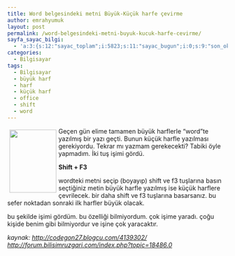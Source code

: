 ```yaml
---
title: Word belgesindeki metni Büyük-Küçük harfe çevirme
author: emrahyumuk
layout: post
permalink: /word-belgesindeki-metni-buyuk-kucuk-harfe-cevirme/
sayfa_sayac_bilgi:
  - 'a:3:{s:12:"sayac_toplam";i:5823;s:11:"sayac_bugun";i:0;s:9:"son_okuma";i:1366290999;}'
categories:
  - Bilgisayar
tags:
  - Bilgisayar
  - büyük harf
  - harf
  - küçük harf
  - office
  - shift
  - word
---
```

<img class="alignleft" style="margin: 5px; float: left;" src="http://img169.imageshack.us/img169/2348/alfabefn7.jpg" alt="" width="107" height="144" />Geçen gün elime tamamen büyük harflerle &#8220;word&#8221;te yazılmış bir yazı geçti. Bunun küçük harfle yazılması gerekiyordu. Tekrar mı yazmam gerekecekti? Tabiki öyle yapmadım. İki tuş işimi gördü.

**Shift + F3**

<!--more-->

wordteki metni seçip (boyayıp) shift ve f3 tuşlarına basın seçtiğiniz metin büyük harfle yazılmış ise küçük harflere çevrilecek. bir daha shift ve f3 tuşlarına basarsanız. bu sefer noktadan sonraki ilk harfler büyük olacak.

bu şekilde işimi gördüm. bu özelliği bilmiyordum. çok işime yaradı. çoğu kişide benim gibi bilmiyordur ve işine çok yaracaktır.

<address>
  kaynak: <a href="http://codegon27.blogcu.com/4139302/" target="_blank">http://codegon27.blogcu.com/4139302/</a>
</address>

<address>
  <a href="http://forum.bilisimruzgari.com/index.php?topic=18486.0" target="_blank">http://forum.bilisimruzgari.com/index.php?topic=18486.0</a><br />
</address>